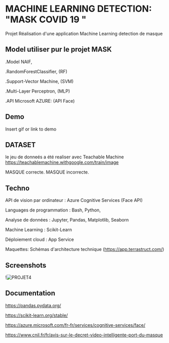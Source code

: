 
#  MACHINE LEARNING DETECTION:   "MASK COVID 19 "

Projet Réalisation d'une application Machine Learning detection de masque 


## Model utiliser pur le projet MASK

.Model NAIF,

.RandomForestClassifier, (RF)

.Support-Vector Machine, (SVM)

.Multi-Layer Perceptron, (MLP)

.API Microsoft AZURE: (API Face)

## Demo

Insert gif or link to demo

## DATASET

le jeu de donneés a été realiser avec Teachable Machine
https://teachablemachine.withgoogle.com/train/image

MASQUE correcte.
MASQUE incorrecte.

## Techno 

API de vision par ordinateur : Azure Cognitive Services (Face API)

Languages de programmation : Bash, Python, 

Analyse de données : Jupyter, Pandas, Matplotlib, Seaborn

Machine Learning : Scikit-Learn

Déploiement cloud : App Service

Maquettes:
Schémas d'architecture technique (https://app.terrastruct.com/)

## Screenshots

!![PROJET4](/uploads/f0c7f2030b5e4544bfbedbef8b355e82/PROJET4.png)
 
 

## Documentation

https://pandas.pydata.org/

https://scikit-learn.org/stable/

https://azure.microsoft.com/fr-fr/services/cognitive-services/face/

https://www.cnil.fr/fr/avis-sur-le-decret-video-intelligente-port-du-masque
